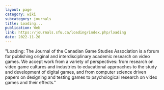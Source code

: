 ```yaml
---
layout: page
category: wiki
subcategory: journals
title: Loading...
publication: Web
link: https://journals.sfu.ca/loading/index.php/loading
date: 2022-11-20
---
```


"Loading: The Journal of the Canadian Game Studies Association is a forum for publishing original and interdisciplinary academic research on video games. We accept work from a variety of perspectives: from research on video game cultures and industries to educational approaches to the study and development of digital games, and from computer science driven papers on designing and testing games to psychological research on video games and their effects."

